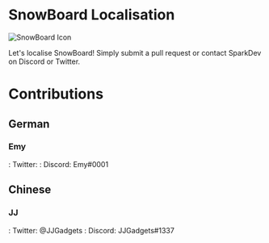 # SnowBoard Localisation
![SnowBoard Icon](https://i.imgur.com/du1jZL7.png)

Let's localise SnowBoard!
Simply submit a pull request or contact SparkDev on Discord or Twitter.

# Contributions

## German
### Emy
: Twitter: 
: Discord: Emy#0001

## Chinese
### JJ
: Twitter: @JJGadgets
: Discord: JJGadgets#1337